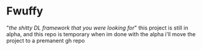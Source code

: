 # Fwuffy
"_the shitty DL framework that you were looking for_"
this project is still in alpha, and this repo is temporary
when im done with the alpha i'll move the project to a premanent gh repo